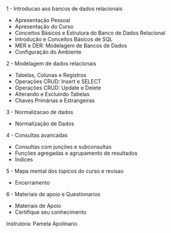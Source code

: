 
1 - Introducao aos bancos de dados relacionais
- Apresentação Pessoal
- Apresentação do Curso
- Conceitos Básicos e Estrutura do Banco de Dados Relacional
- Introdução e Conceitos Básicos de SQL
- MER e DER: Modelagem de Bancos de Dados
- Configuração do Ambiente

2 - Modelagem de dados relacionais
- Tabelas, Colunas e Registros
- Operações CRUD: Insert e SELECT
- Operações CRUD: Update e Delete
- Alterando e Excluindo Tabelas
- Chaves Primárias e Estrangeiras

3 - Normalizacao de dados
- Normalização de Dados

4 - Consultas avancadas
- Consultas com junções e subconsultas
- Funções agregadas e agrupamento de resultados
- Índices

5 - Mapa mental dos topicos do curso e revisao
- Encerramento

6 - Materiais de apoio e Questionarios
- Materiais de Apoio
- Certifique seu conhecimento

Instrutora: Pamela Apolinario